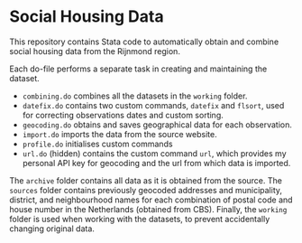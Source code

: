 
# Social Housing Data

This repository contains Stata code to automatically obtain and combine social housing data from the Rijnmond region.

Each do-file performs a separate task in creating and maintaining the dataset.

- `combining.do` combines all the datasets in the `working` folder.
- `datefix.do` contains two custom commands, `datefix` and `flsort`, used for correcting observations dates and custom sorting.
- `geocoding.do` obtains and saves geographical data for each observation.
- `import.do` imports the data from the source website.
- `profile.do` initialises custom commands
- `url.do` (hidden) contains the custom command `url`, which provides my personal API key for geocoding and the url from which data is imported.

The `archive` folder contains all data as it is obtained from the source.
The `sources` folder contains previously geocoded addresses and municipality, district, and neighbourhood names for each combination of postal code and house number in the Netherlands (obtained from CBS).
Finally, the `working` folder is used when working with the datasets, to prevent accidentally changing original data.
